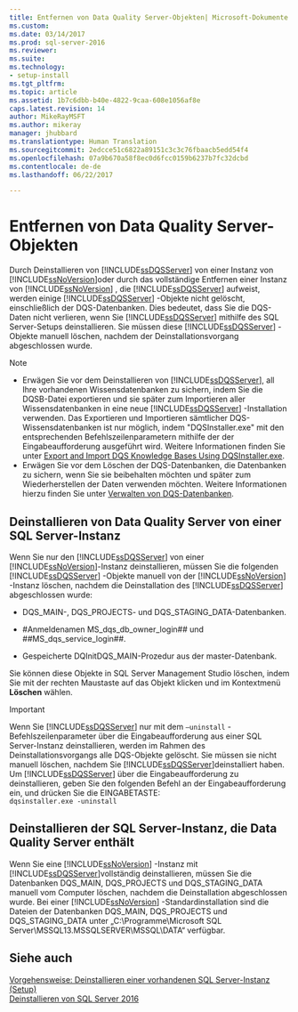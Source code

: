 ```yaml
---
title: Entfernen von Data Quality Server-Objekten| Microsoft-Dokumente
ms.custom: 
ms.date: 03/14/2017
ms.prod: sql-server-2016
ms.reviewer: 
ms.suite: 
ms.technology:
- setup-install
ms.tgt_pltfrm: 
ms.topic: article
ms.assetid: 1b7c6dbb-b40e-4822-9caa-608e1056af8e
caps.latest.revision: 14
author: MikeRayMSFT
ms.author: mikeray
manager: jhubbard
ms.translationtype: Human Translation
ms.sourcegitcommit: 2edcce51c6822a89151c3c3c76fbaacb5edd54f4
ms.openlocfilehash: 07a9b670a58f8ec0d6fcc0159b6237b7fc32dcbd
ms.contentlocale: de-de
ms.lasthandoff: 06/22/2017

---
```

# <a name="remove-data-quality-server-objects"></a>Entfernen von Data Quality Server-Objekten
  Durch Deinstallieren von [!INCLUDE[ssDQSServer](../../includes/ssdqsserver-md.md)] von einer Instanz von [!INCLUDE[ssNoVersion](../../includes/ssnoversion-md.md)]oder durch das vollständige Entfernen einer Instanz von [!INCLUDE[ssNoVersion](../../includes/ssnoversion-md.md)] , die [!INCLUDE[ssDQSServer](../../includes/ssdqsserver-md.md)] aufweist, werden einige [!INCLUDE[ssDQSServer](../../includes/ssdqsserver-md.md)] -Objekte nicht gelöscht, einschließlich der DQS-Datenbanken. Dies bedeutet, dass Sie die DQS-Daten nicht verlieren, wenn Sie [!INCLUDE[ssDQSServer](../../includes/ssdqsserver-md.md)] mithilfe des SQL Server-Setups deinstallieren. Sie müssen diese [!INCLUDE[ssDQSServer](../../includes/ssdqsserver-md.md)] -Objekte manuell löschen, nachdem der Deinstallationsvorgang abgeschlossen wurde.  
  
> [!NOTE]  
>  -   Erwägen Sie vor dem Deinstallieren von [!INCLUDE[ssDQSServer](../../includes/ssdqsserver-md.md)], all Ihre vorhandenen Wissensdatenbanken zu sichern, indem Sie die DQSB-Datei exportieren und sie später zum Importieren aller Wissensdatenbanken in eine neue [!INCLUDE[ssDQSServer](../../includes/ssdqsserver-md.md)] -Installation verwenden. Das Exportieren und Importieren sämtlicher DQS-Wissensdatenbanken ist nur möglich, indem "DQSInstaller.exe" mit den entsprechenden Befehlszeilenparametern mithilfe der der Eingabeaufforderung ausgeführt wird. Weitere Informationen finden Sie unter [Export and Import DQS Knowledge Bases Using DQSInstaller.exe](../../data-quality-services/install-windows/export-and-import-dqs-knowledge-bases-using-dqsinstaller-exe.md).  
> -   Erwägen Sie vor dem Löschen der DQS-Datenbanken, die Datenbanken zu sichern, wenn Sie sie beibehalten möchten und später zum Wiederherstellen der Daten verwenden möchten. Weitere Informationen hierzu finden Sie unter [Verwalten von DQS-Datenbanken](../../data-quality-services/manage-dqs-databases.md).  
  
## <a name="uninstall-data-quality-server-from-a-sql-server-instance"></a>Deinstallieren von Data Quality Server von einer SQL Server-Instanz  
 Wenn Sie nur den [!INCLUDE[ssDQSServer](../../includes/ssdqsserver-md.md)] von einer [!INCLUDE[ssNoVersion](../../includes/ssnoversion-md.md)]-Instanz deinstallieren, müssen Sie die folgenden [!INCLUDE[ssDQSServer](../../includes/ssdqsserver-md.md)] -Objekte manuell von der [!INCLUDE[ssNoVersion](../../includes/ssnoversion-md.md)] -Instanz löschen, nachdem die Deinstallation des [!INCLUDE[ssDQSServer](../../includes/ssdqsserver-md.md)] abgeschlossen wurde:  
  
-   DQS_MAIN-, DQS_PROJECTS- und DQS_STAGING_DATA-Datenbanken.  
  
-   \#Anmeldenamen MS_dqs_db_owner_login## und ##MS_dqs_service_login##.  
  
-   Gespeicherte DQInitDQS_MAIN-Prozedur aus der master-Datenbank.  
  
 Sie können diese Objekte in SQL Server Management Studio löschen, indem Sie mit der rechten Maustaste auf das Objekt klicken und im Kontextmenü **Löschen** wählen.  
  
> [!IMPORTANT]  
>  Wenn Sie [!INCLUDE[ssDQSServer](../../includes/ssdqsserver-md.md)] nur mit dem `–uninstall` -Befehlszeilenparameter über die Eingabeaufforderung aus einer SQL Server-Instanz deinstallieren, werden im Rahmen des Deinstallationsvorgangs alle DQS-Objekte gelöscht. Sie müssen sie nicht manuell löschen, nachdem Sie [!INCLUDE[ssDQSServer](../../includes/ssdqsserver-md.md)]deinstalliert haben. Um [!INCLUDE[ssDQSServer](../../includes/ssdqsserver-md.md)] über die Eingabeaufforderung zu deinstallieren, geben Sie den folgenden Befehl an der Eingabeaufforderung ein, und drücken Sie die EINGABETASTE:   
> `dqsinstaller.exe -uninstall`  
  
## <a name="uninstall-sql-server-instance-containing-data-quality-server"></a>Deinstallieren der SQL Server-Instanz, die Data Quality Server enthält  
 Wenn Sie eine [!INCLUDE[ssNoVersion](../../includes/ssnoversion-md.md)] -Instanz mit [!INCLUDE[ssDQSServer](../../includes/ssdqsserver-md.md)]vollständig deinstallieren, müssen Sie die Datenbanken DQS_MAIN, DQS_PROJECTS und DQS_STAGING_DATA manuell vom Computer löschen, nachdem die Deinstallation abgeschlossen wurde. Bei einer [!INCLUDE[ssNoVersion](../../includes/ssnoversion-md.md)] -Standardinstallation sind die Dateien der Datenbanken DQS_MAIN, DQS_PROJECTS und DQS_STAGING_DATA unter „C:\Programme\Microsoft SQL Server\MSSQL13.MSSQLSERVER\MSSQL\DATA“ verfügbar.  
  
## <a name="see-also"></a>Siehe auch  
 [Vorgehensweise: Deinstallieren einer vorhandenen SQL Server-Instanz &#40;Setup&#41;](../../sql-server/install/uninstall-an-existing-instance-of-sql-server-setup.md)   
 [Deinstallieren von SQL Server 2016](../../sql-server/install/uninstall-sql-server.md)  
  
  
